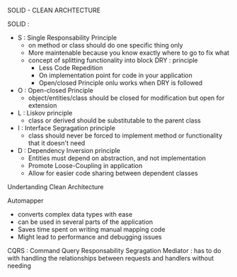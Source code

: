 SOLID - CLEAN ARCHTECTURE

SOLID :

- S : Single Responsability Principle
	+ on method or class should do one specific thing only
	+ More maintenable because you know exactly where to go to fix what
	+ concept of splitting functionality into block
	DRY : principle
		+ Less Code Repedition
		+ On implementation point for code in your application
		+ Open/closed Principle onlu works when DRY is followed
- O : Open-closed Principle
	+ object/entities/class should be closed for modification but open for extension
- L : Liskov principle
	+ class or derived should be substitutable to the parent class
- I : Interface Segragation principle
	+ class should never be forced to implement method or functionality that it doesn't need
- D : Dependency Inversion principle
	+ Entities must depend on abstraction, and not implementation
	+ Promote Loose-Coupling in application
	+ Allow for easier code sharing between dependent classes

Undertanding Clean Architecture

Automapper
 - converts complex data types with ease
 - can be used in several parts of the application
 - Saves time spent on writing manual mapping code
 - Might lead to performance and debugging issues

CQRS : Command Query Responsability Segragation
Mediator : has to do with handling the relationships between requests and handlers without needing